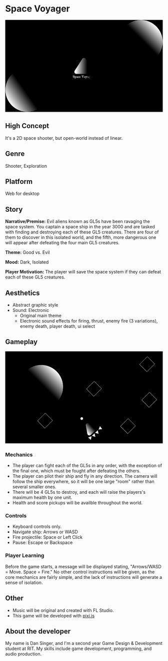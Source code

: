 # Space Voyager

![Space Voyager](mockup-1.png "Space Voyager")

## High Concept
It's a 2D space shooter, but open-world instead of linear.

## Genre
Shooter, Exploration

## Platform
Web for desktop

## Story
**Narrative/Premise:** Evil aliens known as GL5s have been ravaging the space system.
You captain a space ship in the year 3000 and are tasked with finding and destroying each of these GL5 creatures. 
There are four of them to discover in this isolated world, and the fifth, more dangerous one will appear after
defeating the four main GL5 creatures.

**Theme:** Good vs. Evil

**Mood:** Dark, Isolated

**Player Motivation:** The player will save the space system if they can defeat each of these GL5 creatures.

## Aesthetics
- Abstract graphic style
- Sound: Electronic
    - Original main theme
    - Electronic sound effects for firing, thrust, enemy fire (3 variations), enemy death, player death, ui select

## Gameplay
![Gameplay](mockup-2.png "Gameplay")
### Mechanics
- The player can fight each of the GL5s in any order, with the exception of the final one, which must be fought after defeating the others. 
- The player can pilot their ship and fly in any direction. The camera will follow the ship everywhere, so it will be one large "room" rather 
than several smaller ones.
- There will be 4 GL5s to destroy, and each will raise the players's maximum health by one unit.
- Health and score pickups will be availble throughout the world.

### Controls
- Keyboard controls only.
- Navigate ship: Arrows or WASD
- Fire projectile: Space or Left Click
- Pause: Escape or Backspace

### Player Learning
Before the game starts, a message will be displayed stating, "Arrows/WASD = Move. Space = Fire." No other control instructions will be given, as 
the core mechanics are fairly simple, and the lack of instructions will generate a sense of isolation.

## Other
- Music will be original and created with FL Studio.
- This game will be developed with [pixi.js](http://www.pixijs.com/)

## About the developer 
My name is Dan Singer, and I'm a second year Game Design & Development student at RIT.
My skills include game development, programming, and audio production.



